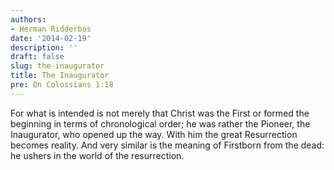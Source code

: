 ```yaml
---
authors:
- Herman Ridderbos
date: '2014-02-19'
description: ''
draft: false
slug: the-inaugurator
title: The Inaugurator
pre: On Colossians 1:18
---
```

For what is intended is not merely that Christ was the First or formed the beginning in terms of chronological order; he was rather the Pioneer, the Inaugurator, who opened up the way. With him the great Resurrection becomes reality. And very similar is the meaning of Firstborn from the dead: he ushers in the world of the resurrection.



